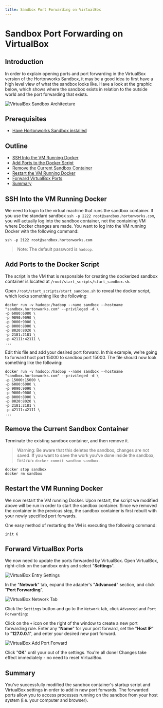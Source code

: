 ```yaml
---
title: Sandbox Port Forwarding on VirtualBox
---
```


# Sandbox Port Forwarding on VirtualBox

## Introduction

In order to explain opening ports and port forwarding in the VirtualBox version of the Hortonworks Sandbox, it may be a good idea to first have a high level view of what the sandbox looks like. Have a look at the graphic below, which shows where the sandbox exists in relation to the outside world and the port forwarding that exists.

![VirtualBox Sandbox Architecture](assets/vbox-sandbox-architecture.jpg)

## Prerequisites

-   [Have Hortonworks Sandbox installed]()

## Outline

-   [SSH Into the VM Running Docker](#ssh-into-the-vm-running-docker)
-   [Add Ports to the Docker Script](#add-ports-to-the-docker-script)
-   [Remove the Current Sandbox Container](#remove-the-current-sandbox-container)
-   [Restart the VM Running Docker](#restart-the-vm-running-docker)
-   [Forward VirtualBox Ports](#forward-virtualbox-ports)
-   [Summary](#summary)

## SSH Into the VM Running Docker

We need to login to the virtual machine that runs the sandbox container. If you use the standard sandbox `ssh -p 2222 root@sandbox.hortonworks.com`, you will actually log into the sandbox container, not the containing VM where Docker changes are made. You want to log into the VM running Docker with the following command:

```
ssh -p 2122 root@sandbox.hortonworks.com
```

> Note: The default password is `hadoop`.

## Add Ports to the Docker Script

The script in the VM that is responsible for creating the dockerized sandbox container is located at `/root/start_scripts/start_sandbox.sh`.

Open `/root/start_scripts/start_sandbox.sh` to reveal the docker script, which looks something like the following:

```
docker run -v hadoop:/hadoop --name sandbox --hostname "sandbox.hortonworks.com" --privileged -d \
-p 6080:6080 \
-p 9090:9090 \
-p 9000:9000 \
-p 8000:8000 \
-p 8020:8020 \
-p 2181:2181 \
-p 42111:42111 \
...
```

Edit this file and add your desired port forward.  In this example, we're going to forward host port 15000 to sandbox port 15000.  The file should now look something like the following:

```
docker run -v hadoop:/hadoop --name sandbox --hostname "sandbox.hortonworks.com" --privileged -d \
-p 15000:15000 \
-p 6080:6080 \
-p 9090:9090 \
-p 9000:9000 \
-p 8000:8000 \
-p 8020:8020 \
-p 2181:2181 \
-p 42111:42111 \
...
```

## Remove the Current Sandbox Container

Terminate the existing sandbox container, and then remove it.

> Warning: Be aware that this deletes the sandbox, changes are not saved.  If you want to save the work you've done inside the sandbox, first run: `docker commit sandbox sandbox`.

```
docker stop sandbox
docker rm sandbox
```

## Restart the VM Running Docker

We now restart the VM running Docker.  Upon restart, the script we modified above will be run in order to start the sandbox container.  Since we removed the container in the previous step, the sandbox container is first rebuilt with your newly specified port forwards.

One easy method of restarting the VM is executing the following command:
```
init 6
```

## Forward VirtualBox Ports

We now need to update the ports forwarded by VirtualBox.  Open VirtualBox, right-click on the sandbox entry and select "**Settings**".

![VirtualBox Entry Settings](assets/vbox-entry-settings.jpg)

In the "**Network**" tab, expand the adapter's "**Advanced**" section, and click "**Port Forwarding**".

![VirtualBox Network Tab](assets/vbox-network-tab.jpg)

Click the `Settings` button and go to the `Network` tab, click `Advanced` and `Port Forwarding`:

Click on the `+` icon on the right of the window to create a new port forwarding rule.  Enter any "**Name**" for your port forward, set the "**Host IP**" to "**127.0.0.1**", and enter your desired new port forward.

![VirtualBox Add Port Forward](assets/vbox-add-port-forward.jpg)

Click "**OK**" until your out of the settings.  You're all done!  Changes take effect immediately - no need to reset VirtualBox.

## Summary

You've successfully modified the sandbox container's startup script and VirtualBox settings in order to add in new port forwards.  The forwarded ports allow you to access processes running on the sandbox from your host system (i.e. your computer and browser).
